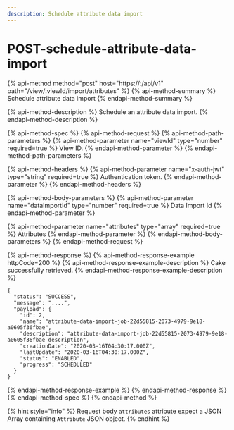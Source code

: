 ```yaml
---
description: Schedule attribute data import
---
```


# POST-schedule-attribute-data-import

{% api-method method="post" host="https://<host>:<port>/api/v1" path="/view/:viewId/import/attributes" %}
{% api-method-summary %}
Schedule attribute data import
{% endapi-method-summary %}

{% api-method-description %}
Schedule an attribute data import.
{% endapi-method-description %}

{% api-method-spec %}
{% api-method-request %}
{% api-method-path-parameters %}
{% api-method-parameter name="viewId" type="number" required=true %}
View ID.
{% endapi-method-parameter %}
{% endapi-method-path-parameters %}

{% api-method-headers %}
{% api-method-parameter name="x-auth-jwt" type="string" required=true %}
Authentication token.
{% endapi-method-parameter %}
{% endapi-method-headers %}

{% api-method-body-parameters %}
{% api-method-parameter name="dataImportId" type="number" required=true %}
Data Import Id
{% endapi-method-parameter %}

{% api-method-parameter name="attributes" type="array" required=true %}
Attributes
{% endapi-method-parameter %}
{% endapi-method-body-parameters %}
{% endapi-method-request %}

{% api-method-response %}
{% api-method-response-example httpCode=200 %}
{% api-method-response-example-description %}
Cake successfully retrieved.
{% endapi-method-response-example-description %}

```
{
  "status": "SUCCESS",
  "message": "....",
  "payload": {
    "id": 2,
    "name": "attribute-data-import-job-22d55815-2073-4979-9e18-a0605f36fbae",
    "description": "attribute-data-import-job-22d55815-2073-4979-9e18-a0605f36fbae description",
    "creationDate": "2020-03-16T04:30:17.000Z",
    "lastUpdate": "2020-03-16T04:30:17.000Z",
    "status": "ENABLED",
    "progress": "SCHEDULED"
  }
}
```
{% endapi-method-response-example %}
{% endapi-method-response %}
{% endapi-method-spec %}
{% endapi-method %}

{% hint style="info" %}
Request body `attributes` attribute expect a JSON Array containing `Attribute` JSON object.
{% endhint %}

